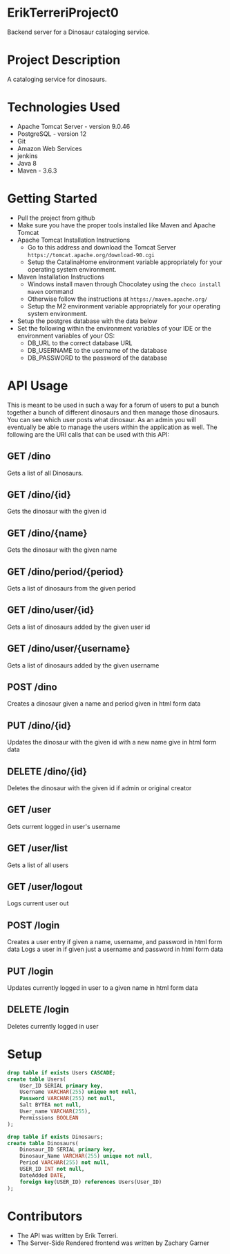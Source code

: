# ErikTerreriProject0
Backend server for a Dinosaur cataloging service.
# Project Description
A cataloging service for dinosaurs.

# Technologies Used
- Apache Tomcat Server - version 9.0.46
- PostgreSQL - version 12
- Git
- Amazon Web Services
- jenkins
- Java 8
- Maven - 3.6.3

# Getting Started
- Pull the project from github
- Make sure you have the proper tools installed like Maven and Apache Tomcat
- Apache Tomcat Installation Instructions
	- Go to this address and download the Tomcat Server ```https://tomcat.apache.org/download-90.cgi```
	- Setup the CatalinaHome environment variable appropriately for your operating system environment.
- Maven Installation Instructions
	- Windows install maven through Chocolatey using the ```choco install maven``` command
	- Otherwise follow the instructions at ```https://maven.apache.org/```
	- Setup the M2 environment variable appropriately for your operating system environment.
- Setup the postgres database with the data below
- Set the following within the environment variables of your IDE or the environment variables of your OS:
	- DB_URL to the correct database URL
	- DB_USERNAME to the username of the database
	- DB_PASSWORD to the password of the database



# API Usage
This is meant to be used in such a way for a forum of users to 
put a bunch together a bunch of different dinosaurs and then manage those dinosaurs. You can see which user posts what dinosaur. As an admin
you will eventually be able to manage the users within the application as well. The following are the URI calls that can be used with this API:

## GET /dino
Gets a list of all Dinosaurs.

## GET /dino/{id}
Gets the dinosaur with the given id

## GET /dino/{name}
Gets the dinosaur with the given name

## GET /dino/period/{period}
Gets a list of dinosaurs from the given period

## GET /dino/user/{id}
Gets a list of dinosaurs added by the given user id

## GET /dino/user/{username}
Gets a list of dinosaurs added by the given username

## POST /dino
Creates a dinosaur given a name and period given in html form data

## PUT /dino/{id}
Updates the dinosaur with the given id with a new name give in html form data

## DELETE /dino/{id}
Deletes the dinosaur with the given id if admin or original creator

## GET /user
Gets current logged in user's username

## GET /user/list
Gets a list of all users

## GET /user/logout
Logs current user out

## POST /login
Creates a user entry if given a name, username, and password in html form data
Logs a user in if given just a username and password in html form data

## PUT /login
Updates currently logged in user to a given name in html form data

## DELETE /login
Deletes currently logged in user

# Setup
```sql
drop table if exists Users CASCADE;
create table Users(
	User_ID SERIAL primary key,
	Username VARCHAR(255) unique not null,
	Password VARCHAR(255) not null,
	Salt BYTEA not null,
	User_name VARCHAR(255),
	Permissions BOOLEAN
);

drop table if exists Dinosaurs;
create table Dinosaurs(
	Dinosaur_ID SERIAL primary key,
	Dinosaur_Name VARCHAR(255) unique not null,
	Period VARCHAR(255) not null,
	USER_ID INT not null,
	DateAdded DATE,
	foreign key(USER_ID) references Users(User_ID)
);
```

# Contributors
- The API was written by Erik Terreri.
- The Server-Side Rendered frontend was written by Zachary Garner